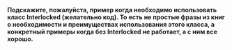 ﻿**Подскажите, пожалуйста, пример когда необходимо использовать класс Interlocked (желательно код). То есть не простые фразы из книг о необходимости и преимуществах использования этого класса, а конкретный примеры когда без Interlocked не работает, а с ним все хорошо.**
